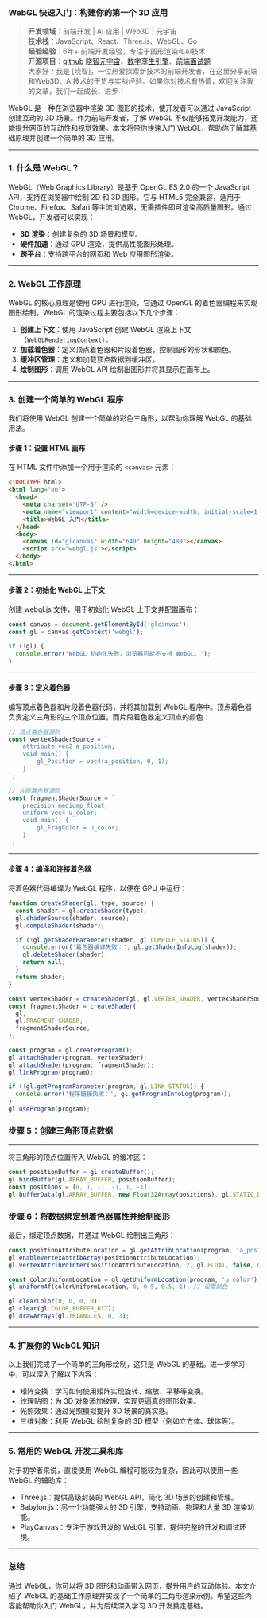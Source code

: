 ### WebGL 快速入门：构建你的第一个 3D 应用


> **开发领域**：前端开发 | AI 应用 | Web3D | 元宇宙  
> **技术栈**：JavaScript、React、Three.js、WebGL、Go  
> **经验经验**：6年+ 前端开发经验，专注于图形渲染和AI技术  
> **开源项目**：[github](https://github.com/dezhizhang) [晓智元宇宙](https://www.xiaozhi.shop/)、[数字孪生引擎](https://www.shuqin.cc/)、[前端面试题](https://fe.shuqin.cc/)   
> 大家好！我是 [晓智]，一位热爱探索新技术的前端开发者，在这里分享前端和Web3D、AI技术的干货与实战经验。如果你对技术有热情，欢迎关注我的文章，我们一起成长、进步！


WebGL 是一种在浏览器中渲染 3D 图形的技术，使开发者可以通过 JavaScript 创建互动的 3D 场景。作为前端开发者，了解 WebGL 不仅能够拓宽开发能力，还能提升网页的互动性和视觉效果。本文将带你快速入门 WebGL，帮助你了解其基础原理并创建一个简单的 3D 应用。

---

### 1. 什么是 WebGL？

WebGL（Web Graphics Library）是基于 OpenGL ES 2.0 的一个 JavaScript API，支持在浏览器中绘制 2D 和 3D 图形。它与 HTML5 完全兼容，适用于 Chrome、Firefox、Safari 等主流浏览器，无需插件即可渲染高质量图形。通过 WebGL，开发者可以实现：

- **3D 渲染**：创建复杂的 3D 场景和模型。
- **硬件加速**：通过 GPU 渲染，提供高性能图形处理。
- **跨平台**：支持跨平台的网页和 Web 应用图形渲染。

---

### 2. WebGL 工作原理

WebGL 的核心原理是使用 GPU 进行渲染，它通过 OpenGL 的着色器编程来实现图形绘制。WebGL 的渲染过程主要包括以下几个步骤：

1. **创建上下文**：使用 JavaScript 创建 WebGL 渲染上下文（`WebGLRenderingContext`）。
2. **加载着色器**：定义顶点着色器和片段着色器，控制图形的形状和颜色。
3. **缓冲区管理**：定义和加载顶点数据到缓冲区。
4. **绘制图形**：调用 WebGL API 绘制出图形并将其显示在画布上。
---

### 3. 创建一个简单的 WebGL 程序

我们将使用 WebGL 创建一个简单的彩色三角形，以帮助你理解 WebGL 的基础用法。

#### 步骤 1：设置 HTML 画布

在 HTML 文件中添加一个用于渲染的 `<canvas>` 元素：

```html
<!DOCTYPE html>
<html lang="en">
  <head>
    <meta charset="UTF-8" />
    <meta name="viewport" content="width=device-width, initial-scale=1.0" />
    <title>WebGL 入门</title>
  </head>
  <body>
    <canvas id="glcanvas" width="640" height="480"></canvas>
    <script src="webgl.js"></script>
  </body>
</html>
```
---

#### 步骤 2：初始化 WebGL 上下文

创建 webgl.js 文件，用于初始化 WebGL 上下文并配置画布：

```js
const canvas = document.getElementById('glcanvas');
const gl = canvas.getContext('webgl');

if (!gl) {
  console.error('WebGL 初始化失败，浏览器可能不支持 WebGL。');
}
```
---

#### 步骤 3：定义着色器

编写顶点着色器和片段着色器代码，并将其加载到 WebGL 程序中。顶点着色器负责定义三角形的三个顶点位置，而片段着色器定义顶点的颜色：

```js
// 顶点着色器源码
const vertexShaderSource = `
    attribute vec2 a_position;
    void main() {
        gl_Position = vec4(a_position, 0, 1);
    }
`;

// 片段着色器源码
const fragmentShaderSource = `
    precision mediump float;
    uniform vec4 u_color;
    void main() {
        gl_FragColor = u_color;
    }
`;
```
---

#### 步骤 4：编译和连接着色器

将着色器代码编译为 WebGL 程序，以便在 GPU 中运行：

```js
function createShader(gl, type, source) {
  const shader = gl.createShader(type);
  gl.shaderSource(shader, source);
  gl.compileShader(shader);

  if (!gl.getShaderParameter(shader, gl.COMPILE_STATUS)) {
    console.error('着色器编译失败：', gl.getShaderInfoLog(shader));
    gl.deleteShader(shader);
    return null;
  }
  return shader;
}

const vertexShader = createShader(gl, gl.VERTEX_SHADER, vertexShaderSource);
const fragmentShader = createShader(
  gl,
  gl.FRAGMENT_SHADER,
  fragmentShaderSource,
);

const program = gl.createProgram();
gl.attachShader(program, vertexShader);
gl.attachShader(program, fragmentShader);
gl.linkProgram(program);

if (!gl.getProgramParameter(program, gl.LINK_STATUS)) {
  console.error('程序链接失败：', gl.getProgramInfoLog(program));
}
gl.useProgram(program);
```

### 步骤 5：创建三角形顶点数据
---

将三角形的顶点位置传入 WebGL 的缓冲区：

```js
const positionBuffer = gl.createBuffer();
gl.bindBuffer(gl.ARRAY_BUFFER, positionBuffer);
const positions = [0, 1, -1, -1, 1, -1];
gl.bufferData(gl.ARRAY_BUFFER, new Float32Array(positions), gl.STATIC_DRAW);
```

### 步骤 6：将数据绑定到着色器属性并绘制图形

最后，绑定顶点数据，并通过 WebGL 绘制出三角形：

```js
const positionAttributeLocation = gl.getAttribLocation(program, 'a_position');
gl.enableVertexAttribArray(positionAttributeLocation);
gl.vertexAttribPointer(positionAttributeLocation, 2, gl.FLOAT, false, 0, 0);

const colorUniformLocation = gl.getUniformLocation(program, 'u_color');
gl.uniform4f(colorUniformLocation, 0, 0.5, 0.5, 1); // 设置颜色

gl.clearColor(0, 0, 0, 0);
gl.clear(gl.COLOR_BUFFER_BIT);
gl.drawArrays(gl.TRIANGLES, 0, 3);
```
---
### 4. 扩展你的 WebGL 知识

以上我们完成了一个简单的三角形绘制，这只是 WebGL 的基础。进一步学习中，可以深入了解以下内容：

- 矩阵变换：学习如何使用矩阵实现旋转、缩放、平移等变换。
- 纹理贴图：为 3D 对象添加纹理，实现更逼真的图形效果。
- 光照效果：通过光照模拟提升 3D 场景的真实感。
- 三维对象：利用 WebGL 绘制复杂的 3D 模型（例如立方体、球体等）。

---
### 5. 常用的 WebGL 开发工具和库
对于初学者来说，直接使用 WebGL 编程可能较为复杂，因此可以使用一些 WebGL 的辅助库：

- Three.js：提供高级封装的 WebGL API，简化 3D 场景的创建和管理。
- Babylon.js：另一个功能强大的 3D 引擎，支持动画、物理和大量 3D 渲染功能。
- PlayCanvas：专注于游戏开发的 WebGL 引擎，提供完整的开发和调试环境。
---

### 总结
通过 WebGL，你可以将 3D 图形和动画带入网页，提升用户的互动体验。本文介绍了 WebGL 的基础工作原理并实现了一个简单的三角形渲染示例。希望这些内容能帮助你入门 WebGL，并为后续深入学习 3D 开发奠定基础。
